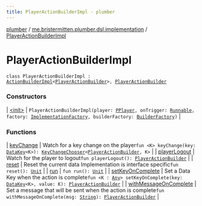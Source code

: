 ```yaml
---
title: PlayerActionBuilderImpl - plumber
---
```


[plumber](../../index.html) / [me.bristermitten.plumber.dsl.implementation](../index.html) / [PlayerActionBuilderImpl](./index.html)

# PlayerActionBuilderImpl

`class PlayerActionBuilderImpl : `[`ActionBuilderImpl`](../-action-builder-impl/index.html)`<`[`PlayerActionBuilder`](../../me.bristermitten.plumber.dsl/-player-action-builder/index.html)`>, `[`PlayerActionBuilder`](../../me.bristermitten.plumber.dsl/-player-action-builder/index.html)

### Constructors

| [&lt;init&gt;](-init-.html) | `PlayerActionBuilderImpl(player: `[`PPlayer`](../../me.bristermitten.plumber.struct.player/-p-player/index.html)`, onTrigger: `[`Runnable`](https://docs.oracle.com/javase/6/docs/api/java/lang/Runnable.html)`, factory: `[`ImplementationFactory`](../-implementation-factory/index.html)`, builderFactory: `[`BuilderFactory`](../../me.bristermitten.plumber.dsl/-builder-factory/index.html)`)` |

### Functions

| [keyChange](key-change.html) | Watch for a key change on the player`fun <K> keyChange(key: `[`DataKey`](../../me.bristermitten.plumber.struct.key/-data-key/index.html)`<K>): `[`KeyChangeChooser`](../../me.bristermitten.plumber.dsl/-key-change-chooser/index.html)`<`[`PlayerActionBuilder`](../../me.bristermitten.plumber.dsl/-player-action-builder/index.html)`, K>` |
| [playerLogout](player-logout.html) | Watch for the player to logout`fun playerLogout(): `[`PlayerActionBuilder`](../../me.bristermitten.plumber.dsl/-player-action-builder/index.html) |
| [reset](reset.html) | Reset the current data Implementation is interface specific`fun reset(): `[`Unit`](https://kotlinlang.org/api/latest/jvm/stdlib/kotlin/-unit/index.html) |
| [run](run.html) | `fun run(): `[`Unit`](https://kotlinlang.org/api/latest/jvm/stdlib/kotlin/-unit/index.html) |
| [setKeyOnComplete](set-key-on-complete.html) | Set a Data Key when the action is complete`fun <K : `[`Any`](https://kotlinlang.org/api/latest/jvm/stdlib/kotlin/-any/index.html)`> setKeyOnComplete(key: `[`DataKey`](../../me.bristermitten.plumber.struct.key/-data-key/index.html)`<K>, value: K): `[`PlayerActionBuilder`](../../me.bristermitten.plumber.dsl/-player-action-builder/index.html) |
| [withMessageOnComplete](with-message-on-complete.html) | Set a message that will be sent when the action is complete`fun withMessageOnComplete(msg: `[`String`](https://kotlinlang.org/api/latest/jvm/stdlib/kotlin/-string/index.html)`): `[`PlayerActionBuilder`](../../me.bristermitten.plumber.dsl/-player-action-builder/index.html) |

